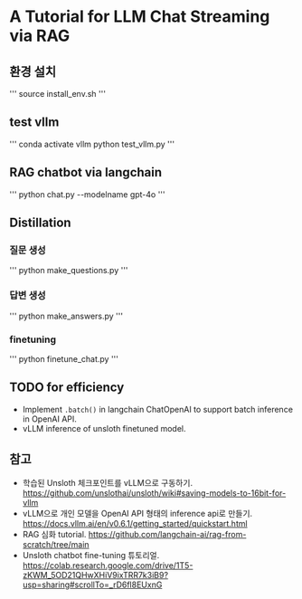 # A Tutorial for LLM Chat Streaming via RAG 

## 환경 설치
'''
    source install_env.sh
'''

## test vllm
'''
    conda activate vllm
    python test_vllm.py
'''

## RAG chatbot via langchain
'''
    python chat.py --modelname gpt-4o
'''


## Distillation 
### 질문 생성
'''
    python make_questions.py
'''

### 답변 생성
'''
    python make_answers.py
'''

### finetuning
'''
    python finetune_chat.py
'''

## TODO for efficiency
- Implement `.batch()` in langchain ChatOpenAI to support batch inference in OpenAI API.
- vLLM inference of unsloth finetuned model.

## 참고
- 학습된 Unsloth 체크포인트를 vLLM으로 구동하기. https://github.com/unslothai/unsloth/wiki#saving-models-to-16bit-for-vllm
- vLLM으로 개인 모델을 OpenAI API 형태의 inference api로 만들기. https://docs.vllm.ai/en/v0.6.1/getting_started/quickstart.html
- RAG 심화 tutorial. https://github.com/langchain-ai/rag-from-scratch/tree/main
- Unsloth chatbot fine-tuning 튜토리얼. https://colab.research.google.com/drive/1T5-zKWM_5OD21QHwXHiV9ixTRR7k3iB9?usp=sharing#scrollTo=_rD6fl8EUxnG

